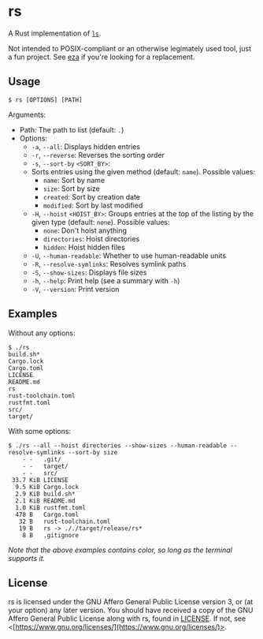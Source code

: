 # rs

A Rust implementation of [`ls`](https://pubs.opengroup.org/onlinepubs/9699919799/utilities/ls.html).

Not intended to POSIX-compliant or an otherwise legimately used tool, just a fun project. See [eza](https://github.com/eza-community/eza) if you're looking for a replacement.

## Usage

```
$ rs [OPTIONS] [PATH]
```
Arguments:
- Path: The path to list (default: `.`)
- Options:
    - `-a`, `--all`: Displays hidden entries
    - `-r`, `--reverse`: Reverses the sorting order
    - `-s`, `--sort-by` `<SORT_BY>`:
    - Sorts entries using the given method (default: `name`). Possible values:
        - `name`: Sort by name
        - `size`: Sort by size
        - `created`: Sort by creation date
        - `modified`: Sort by last modified
    - `-H`, `--hoist` `<HOIST_BY>`: Groups entries at the top of the listing by the given type (default: `none`). Possible values:
        - `none`: Don't hoist anything
        - `directories`: Hoist directories
        - `hidden`: Hoist hidden files
    - `-U`, `--human-readable`: Whether to use human-readable units
    - `-R`, `--resolve-symlinks`: Resolves symlink paths
    - `-S`, `--show-sizes`: Displays file sizes
    - `-h`, `--help`: Print help (see a summary with `-h`)
    - `-V`, `--version`: Print version

## Examples

Without any options:
```
$ ./rs
build.sh*
Cargo.lock
Cargo.toml
LICENSE
README.md
rs
rust-toolchain.toml
rustfmt.toml
src/
target/
```

With some options:
```
$ ./rs --all --hoist directories --show-sizes --human-readable --resolve-symlinks --sort-by size
    - -   .git/
    - -   target/
    - -   src/
 33.7 KiB LICENSE
  9.5 KiB Cargo.lock
  2.9 KiB build.sh*
  2.1 KiB README.md
  1.0 KiB rustfmt.toml
  478 B   Cargo.toml
   32 B   rust-toolchain.toml
   19 B   rs -> ././target/release/rs*
    8 B   .gitignore
```
*Note that the above examples contains color, so long as the terminal supports it.*

## License

rs is licensed under the GNU Affero General Public License version 3, or (at your option) any later version. You should have received a copy of the GNU Affero General Public License along with rs, found in [LICENSE](./LICENSE). If not, see <[https://www.gnu.org/licenses/](https://www.gnu.org/licenses/)>.
